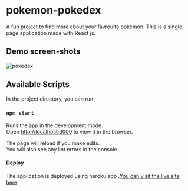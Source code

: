 # pokemon-pokedex

A fun project to find more about your favrouite pokemon. This is a single page application made with React js.

## Demo screen-shots
![pokedex](https://user-images.githubusercontent.com/80755644/126389354-16499042-372a-414f-b635-f882b48897e1.gif)

## Available Scripts

In the project directory, you can run:

### `npm start`

Runs the app in the development mode.<br>
Open [http://localhost:3000](http://localhost:3000) to view it in the browser.

The page will reload if you make edits.<br>
You will also see any lint errors in the console.

#### Deploy

The application is deployed using heroku app .[You can visit the live site here](https://shrouded-journey-05367.herokuapp.com/).
